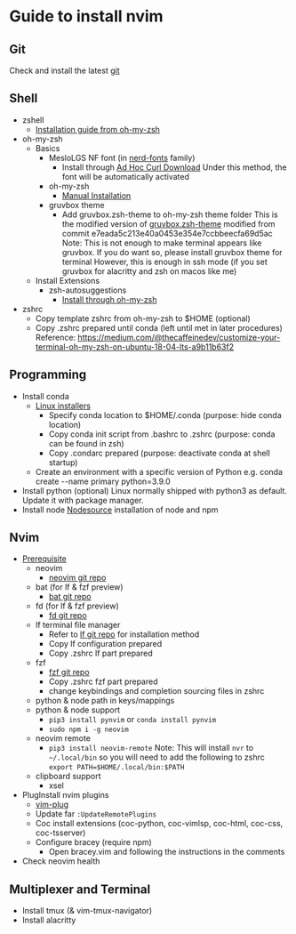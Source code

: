 # Guide to install nvim

## Git 
Check and install the latest [git](https://git-scm.com/download/linux)

## Shell
* zshell 
    * [Installation guide from oh-my-zsh](https://github.com/ohmyzsh/ohmyzsh/wiki/Installing-ZSH)
* oh-my-zsh
    * Basics 
        * MesloLGS NF font (in [nerd-fonts](https://github.com/ryanoasis/nerd-fonts#option-4-homebrew-fonts) family)
            * Install through [Ad Hoc Curl Download](https://github.com/ryanoasis/nerd-fonts#option-6-ad-hoc-curl-download)
                Under this method, the font will be automatically activated
        * oh-my-zsh
            * [Manual Installation](https://github.com/ohmyzsh/ohmyzsh#manual-installation)
        * gruvbox theme 
            * Add gruvbox.zsh-theme to oh-my-zsh theme folder
                This is the modified version of [gruvbox.zsh-theme](https://github.com/sbugzu/gruvbox-zsh)
                modified from commit e7eada5c213e40a0453e354e7ccbbeecfa69d5ac
            Note: This is not enough to make terminal appears like gruvbox. If you do want so, please install gruvbox theme for terminal
            However, this is enough in ssh mode (if you set gruvbox for alacritty and zsh on macos like me)
    * Install Extensions
        * zsh-autosuggestions
            * [Install through oh-my-zsh](https://github.com/zsh-users/zsh-autosuggestions/blob/master/INSTALL.md#oh-my-zsh)
* zshrc
    * Copy template zshrc from oh-my-zsh to $HOME (optional) 
    * Copy .zshrc prepared until conda (left until met in later procedures)
Reference: https://medium.com/@thecaffeinedev/customize-your-terminal-oh-my-zsh-on-ubuntu-18-04-lts-a9b11b63f2  

## Programming
* Install conda 
    * [Linux installers](https://docs.conda.io/en/latest/miniconda.html#linux-installers)
        * Specify conda location to $HOME/.conda (purpose: hide conda location)
        * Copy conda init script from .bashrc to .zshrc (purpose: conda can be found in zsh)
        * Copy .condarc prepared (purpose: deactivate conda at shell startup) 
    * Create an environment with a specific version of Python 
        e.g. conda create --name primary python=3.9.0
* Install python (optional)
    Linux normally shipped with python3 as default. Update it with package manager.
* Install node
    [Nodesource](https://github.com/nodesource/distributions) installation of node and npm 

## Nvim
* [Prerequisite](https://github.com/ChristianChiarulli/nvim)
    * neovim
        * [neovim git repo](https://github.com/neovim/neovim/wiki/Installing-Neovim)
    * bat (for lf & fzf preview)
        * [bat git repo](https://github.com/sharkdp/bat#installation)
    * fd (for lf & fzf preview)
        * [fd git repo](https://github.com/sharkdp/fd)
    * lf terminal file manager
        * Refer to [lf git repo](https://github.com/gokcehan/lf) for installation method
        * Copy lf configuration prepared 
        * Copy .zshrc lf part prepared
    * fzf
        * [fzf git repo](https://github.com/junegunn/fzf#fuzzy-completion-for-bash-and-zsh)
        * Copy .zshrc fzf part prepared
        * change keybindings and completion sourcing files in zshrc
    * python & node path in keys/mappings
    * python & node support
        * `pip3 install pynvim` or `conda install pynvim`
        * `sudo npm i -g neovim`
    * neovim remote
        * `pip3 install neovim-remote`
        Note: This will install `nvr` to `~/.local/bin` so you will need to add the following to zshrc
        `export PATH=$HOME/.local/bin:$PATH`
    * clipboard support
        * xsel
* PlugInstall nvim plugins
    * [vim-plug](https://github.com/junegunn/vim-plug)
    * Update far `:UpdateRemotePlugins`
    * Coc install extensions (coc-python, coc-vimlsp, coc-html, coc-css, coc-tsserver)
    * Configure bracey (require npm)
        * Open bracey.vim and following the instructions in the comments
* Check neovim health 

## Multiplexer and Terminal
* Install tmux (& vim-tmux-navigator)
* Install alacritty

